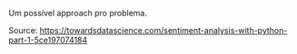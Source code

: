 Um possível approach pro problema. 

Source: https://towardsdatascience.com/sentiment-analysis-with-python-part-1-5ce197074184
